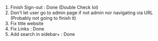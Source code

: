 1. Finish Sign-out : Done (Double Check lol)
2. Don't let user go to admin page if not admin nor navigating via URL (Probably not going to finish it)
3. Fix title website
4. Fix Links : Done
5. Add search in sidebar+ : Done